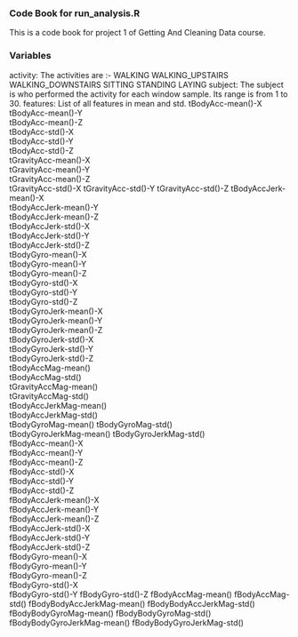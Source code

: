 ### Code Book for run_analysis.R

This is a code book for project 1 of Getting And Cleaning Data course. 

### Variables

activity: The activities are :-
            WALKING
            WALKING_UPSTAIRS
            WALKING_DOWNSTAIRS
            SITTING
            STANDING
            LAYING
subject:  The subject is who performed the activity for each window sample. 
            Its range is from 1 to 30. 
features: List of all features in mean and std.
            tBodyAcc-mean()-X	
            tBodyAcc-mean()-Y	
            tBodyAcc-mean()-Z	
            tBodyAcc-std()-X	
            tBodyAcc-std()-Y	
            tBodyAcc-std()-Z	
            tGravityAcc-mean()-X	
            tGravityAcc-mean()-Y	
            tGravityAcc-mean()-Z	
            tGravityAcc-std()-X	
            tGravityAcc-std()-Y	
            tGravityAcc-std()-Z	
            tBodyAccJerk-mean()-X	                 
            tBodyAccJerk-mean()-Y	
            tBodyAccJerk-mean()-Z	
            tBodyAccJerk-std()-X	
            tBodyAccJerk-std()-Y	
            tBodyAccJerk-std()-Z	
            tBodyGyro-mean()-X	
            tBodyGyro-mean()-Y	
            tBodyGyro-mean()-Z	
            tBodyGyro-std()-X	
            tBodyGyro-std()-Y	
            tBodyGyro-std()-Z	
            tBodyGyroJerk-mean()-X	
            tBodyGyroJerk-mean()-Y	
            tBodyGyroJerk-mean()-Z	
            tBodyGyroJerk-std()-X	
            tBodyGyroJerk-std()-Y	
            tBodyGyroJerk-std()-Z	
            tBodyAccMag-mean()	
            tBodyAccMag-std()	
            tGravityAccMag-mean()	
            tGravityAccMag-std()	
            tBodyAccJerkMag-mean()	
            tBodyAccJerkMag-std()	
            tBodyGyroMag-mean()	
            tBodyGyroMag-std()	
            tBodyGyroJerkMag-mean()	
            tBodyGyroJerkMag-std()	
            fBodyAcc-mean()-X	
            fBodyAcc-mean()-Y	
            fBodyAcc-mean()-Z	
            fBodyAcc-std()-X	
            fBodyAcc-std()-Y	
            fBodyAcc-std()-Z	
            fBodyAccJerk-mean()-X	
            fBodyAccJerk-mean()-Y	
            fBodyAccJerk-mean()-Z	
            fBodyAccJerk-std()-X	
            fBodyAccJerk-std()-Y	
            fBodyAccJerk-std()-Z	
            fBodyGyro-mean()-X	
            fBodyGyro-mean()-Y	
            fBodyGyro-mean()-Z	
            fBodyGyro-std()-X	
            fBodyGyro-std()-Y	fBodyGyro-std()-Z	fBodyAccMag-mean()	fBodyAccMag-std()	fBodyBodyAccJerkMag-mean()	fBodyBodyAccJerkMag-std()	fBodyBodyGyroMag-mean()	fBodyBodyGyroMag-std()	fBodyBodyGyroJerkMag-mean()	fBodyBodyGyroJerkMag-std()

            



